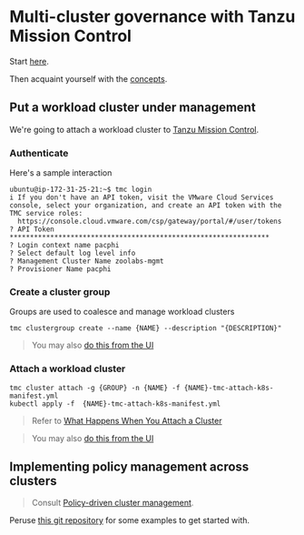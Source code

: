 # Multi-cluster governance with Tanzu Mission Control

Start [here](https://docs.vmware.com/en/VMware-Tanzu-Mission-Control/index.html).

Then acquaint yourself with the [concepts](https://docs.vmware.com/en/VMware-Tanzu-Mission-Control/services/tanzumc-concepts/GUID-9E6DEA00-C368-4B06-B93E-BA1916EB2929.html).

## Put a workload cluster under management

We're going to attach a workload cluster to [Tanzu Mission Control](https://tanzu.vmware.com/mission-control).


### Authenticate

Here's a sample interaction

```
ubuntu@ip-172-31-25-21:~$ tmc login
i If you don't have an API token, visit the VMware Cloud Services console, select your organization, and create an API token with the TMC service roles:
  https://console.cloud.vmware.com/csp/gateway/portal/#/user/tokens
? API Token ****************************************************************
? Login context name pacphi
? Select default log level info
? Management Cluster Name zoolabs-mgmt
? Provisioner Name pacphi
```


### Create a cluster group

Groups are used to coalesce and manage workload clusters

```
tmc clustergroup create --name {NAME} --description "{DESCRIPTION}"
```

> You may also [do this from the UI](https://docs.vmware.com/en/VMware-Tanzu-Mission-Control/services/tanzumc-getstart/GUID-07782073-0803-4D93-9F27-D2F6EF2EBBAC.html)


### Attach a workload cluster


```
tmc cluster attach -g {GROUP} -n {NAME} -f {NAME}-tmc-attach-k8s-manifest.yml
kubectl apply -f  {NAME}-tmc-attach-k8s-manifest.yml
```

> Refer to [What Happens When You Attach a Cluster](https://docs.vmware.com/en/VMware-Tanzu-Mission-Control/services/tanzumc-concepts/GUID-147472ED-16BB-4AAA-9C35-A951C5ADA88A.html)

> You may also [do this from the UI](https://docs.vmware.com/en/VMware-Tanzu-Mission-Control/services/tanzumc-getstart/GUID-F0162E40-8D47-45D7-9EA1-83B64B380F5C.html)


## Implementing policy management across clusters

> Consult [Policy-driven cluster management](https://docs.vmware.com/en/VMware-Tanzu-Mission-Control/services/tanzumc-concepts/GUID-847414C9-EF54-44E5-BA62-C4895160CE1D.html).

Peruse [this git repository](https://github.com/warroyo/tmc-cli-examples/tree/main/policy) for some examples to get started with.